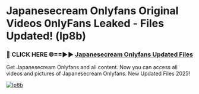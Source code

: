 # Japanesecream Onlyfans Original Videos 0nlyFans Leaked - Files Updated! (lp8b)

<h3>🔴 CLICK HERE 🌐==►► <a href="https://tinyurl.com/2m67pmp6" rel="nofollow">Japanesecream Onlyfans Updated Files</a></h3>

Get Japanesecream Onlyfans and all content. Now you can access all videos and pictures of Japanesecream Onlyfans. New Updated Files 2025!

[![lp8b](https://i.imgur.com/H4QAA4z.gif)](https://tinyurl.com/2m67pmp6)